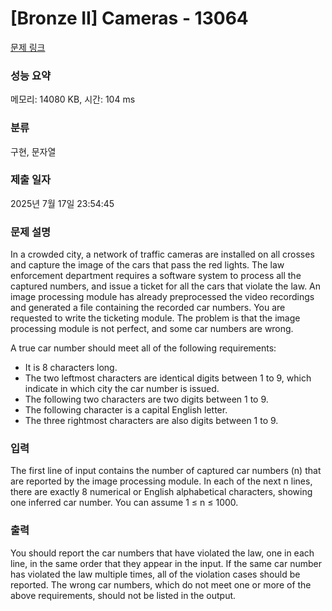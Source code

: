 # [Bronze II] Cameras - 13064 

[문제 링크](https://www.acmicpc.net/problem/13064) 

### 성능 요약

메모리: 14080 KB, 시간: 104 ms

### 분류

구현, 문자열

### 제출 일자

2025년 7월 17일 23:54:45

### 문제 설명

<p>In a crowded city, a network of traffic cameras are installed on all crosses and capture the image of the cars that pass the red lights. The law enforcement department requires a software system to process all the captured numbers, and issue a ticket for all the cars that violate the law. An image processing module has already preprocessed the video recordings and generated a file containing the recorded car numbers. You are requested to write the ticketing module. The problem is that the image processing module is not perfect, and some car numbers are wrong.</p>

<p>A true car number should meet all of the following requirements:</p>

<ul>
	<li>It is 8 characters long.</li>
	<li>The two leftmost characters are identical digits between 1 to 9, which indicate in which city the car number is issued.</li>
	<li>The following two characters are two digits between 1 to 9.</li>
	<li>The following character is a capital English letter.</li>
	<li>The three rightmost characters are also digits between 1 to 9.</li>
</ul>

### 입력 

 <p>The first line of input contains the number of captured car numbers (n) that are reported by the image processing module. In each of the next n lines, there are exactly 8 numerical or English alphabetical characters, showing one inferred car number. You can assume 1 ≤ n ≤ 1000.</p>

### 출력 

 <p>You should report the car numbers that have violated the law, one in each line, in the same order that they appear in the input. If the same car number has violated the law multiple times, all of the violation cases should be reported. The wrong car numbers, which do not meet one or more of the above requirements, should not be listed in the output. </p>

